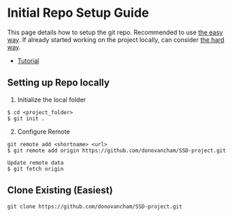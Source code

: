 # Initial Repo Setup Guide
This page details how to setup the git repo. Recommended to use [the easy way](#clone-existing-easiest). If already started working on the project locally, can consider [the hard way](#setting-up-repo-locally).

- [Tutorial](https://www.atlassian.com/git/tutorials/setting-up-a-repository)

## Setting up Repo locally
1. Initialize the local folder

```console 
$ cd <project_folder>
$ git init .
```

2. Configure Remote

```console 
git remote add <shortname> <url>
$ git remote add origin https://github.com/donovancham/SSD-project.git

Update remote data
$ git fetch origin
```

## Clone Existing (Easiest)
`git clone https://github.com/donovancham/SSD-project.git`